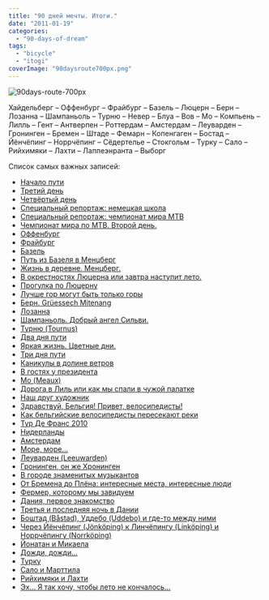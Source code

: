 ```yaml
---
title: "90 дней мечты. Итоги."
date: "2011-01-19"
categories: 
  - "90-days-of-dream"
tags: 
  - "bicycle"
  - "itogi"
coverImage: "90daysroute700px.png"
---
```


![90days-route-700px](90daysroute700px.png "90days-route-700px")

Хайдельберг – Оффенбург – Фрайбург – Базель – Люцерн – Берн – Лозанна – Шампаньоль – Турню – Невер – Блуа – Вов – Мо – Компьень – Лилль – Гент – Антверпен – Роттердам – Амстердам – Леуварден – Гронинген – Бремен – Штаде – Фемарн – Копенгаген – Бостад – Йёнчёпинг – Норрчёпинг – Сёдертелье – Стокгольм – Турку – Сало – Рийхимяки – Лахти – Лаппеэнранта – Выборг

Список самых важных записей:

- [Начало пути](http://www.livingthedream.ru/nachalo-puti/ "Начало пути")
- [Третий день](http://www.livingthedream.ru/tretiy-den/ "Третий день")
- [Четвёртый день](http://www.livingthedream.ru/chetvyortyiy-den/ "Четвёртый день")
- [Специальный репортаж: немецкая школа](http://www.livingthedream.ru/nemetskaya-shkola/ "Специальный репортаж: немецкая школа")
- [Специальный репортаж: чемпионат мира MTB](http://www.livingthedream.ru/mtb-world-cup-offenburg-1/ "Специальный репортаж: чемпионат мира MTB")
- [Чемпионат мира по MTB. Второй день.](http://www.livingthedream.ru/mtb-world-cup-offenburg-2/ "Чемпионат мира по MTB. Второй день.")
- [Оффенбург](http://www.livingthedream.ru/offenburg/ "Оффенбург")
- [Фрайбург](http://www.livingthedream.ru/freiburg/ "Фрайбург")
- [Базель](http://www.livingthedream.ru/basel/ "Базель")
- [Путь из Базеля в Менцберг](http://www.livingthedream.ru/put-iz-baselya-v-menzberg/ "Путь из Базеля в Менцберг")
- [Жизнь в деревне. Менцберг.](http://www.livingthedream.ru/zhizn-v-derevne-menzberg/ "Жизнь в деревне. Менцберг.")
- [В окрестностях Люцерна или завтра наступит лето.](http://www.livingthedream.ru/zavtra-nastupit-leto/ "В окрестностях Люцерна или завтра наступит лето.")
- [Прогулка по Люцерну](http://www.livingthedream.ru/progulka-po-luzernu/ "Прогулка по Люцерну")
- [Лучше гор могут быть только горы](http://www.livingthedream.ru/luchshe-gor-mogut-byit-tolko-goryi/ "Лучше гор могут быть только горы")
- [Берн. Grüessech Mitenang](http://www.livingthedream.ru/bern/ "Берн. Grüessech Mitenang")
- [Лозанна](http://www.livingthedream.ru/lausanne/ "Лозанна")
- [Шампаньоль. Добрый ангел Сильви.](http://www.livingthedream.ru/champagnole-angel-sylvie/ "Шампаньоль. Добрый ангел Сильви.")
- [Турню (Tournus)](http://www.livingthedream.ru/tournus/ "Турню (Tournus)")
- [Два дня пути](http://www.livingthedream.ru/dva-dnya-puti/ "Два дня пути")
- [Яркая жизнь. Цветные дни.](http://www.livingthedream.ru/yarkaya-zhizn-tsvetnyie-dni/ "Яркая жизнь. Цветные дни.")
- [Три дня пути](http://www.livingthedream.ru/tri-dnya-puti/ "Три дня пути")
- [Каникулы в долине ветров](http://www.livingthedream.ru/kanikuly-v-doline-vetrov/ "Каникулы в долине ветров")
- [В гостях у президента](http://www.livingthedream.ru/v-gostyah-u-prezidenta/ "В гостях у президента")
- [Мо (Meaux)](http://www.livingthedream.ru/meaux/ "Мо (Meaux)")
- [Дорога в Лиль или как мы спали в чужой палатке](http://www.livingthedream.ru/doroga-v-lille/ "Дорога в Лиль или как мы спали в чужой палатке")
- [Наш друг художник](http://www.livingthedream.ru/nash-drug-hudozhnik/ "Наш друг художник")
- [Здравствуй, Бельгия! Привет, велосипедисты!](http://www.livingthedream.ru/zdravstvuy-belgiya/ "Здравствуй, Бельгия! Привет, велосипедисты!")
- [Как бельгийские велосипедисты пересекают реки](http://www.livingthedream.ru/kak-belgiyskie-velosipedistyi-peresekayut-reki/ "Как бельгийские велосипедисты пересекают реки")
- [Тур Де Франс 2010](http://www.livingthedream.ru/tour-de-france-2010/ "Тур Де Франс 2010")
- [Нидерланды](http://www.livingthedream.ru/netherlands/ "Нидерланды")
- [Амстердам](http://www.livingthedream.ru/amsterdam/ "Амстердам")
- [Море, море…](http://www.livingthedream.ru/more-more/ "Море, море…")
- [Леуварден (Leeuwarden)](http://www.livingthedream.ru/leeuwarden/ "Леуварден (Leeuwarden)")
- [Гронинген, он же Хронинген](http://www.livingthedream.ru/groningen/ "Гронинген, он же Хронинген")
- [В городе знаменитых музыкантов](http://www.livingthedream.ru/v-gorode-znamenityih-muzyikantov/ "В городе знаменитых музыкантов")
- [От Бремена до Плёна: интересные места, интересные люди](http://www.livingthedream.ru/ot-bremena-do-ploena/ "От Бремена до Плёна: интересные места, интересные люди")
- [Фермер, которому мы завидуем](http://www.livingthedream.ru/fermer-kotoromu-myi-zaviduem/ "Фермер, которому мы завидуем")
- [Дания, первое знакомство](http://www.livingthedream.ru/daniya-pervoe-znakomstvo/ "Дания, первое знакомство")
- [Третья и последняя ночь в Дании](http://www.livingthedream.ru/tretya-i-poslednyaya-noch-v-danii/ "Третья и последняя ночь в Дании")
- [Боштад (Båstad), Уддебо (Uddebo) и где-то между ними](http://www.livingthedream.ru/bastad-uddebo/ "Боштад (Båstad), Уддебо (Uddebo) и где-то между ними")
- [Через Йёнчёпинг (Jönköping) к Линчёпингу (Linköping) и Норрчёпингу (Norrköping)](http://www.livingthedream.ru/jonkoping-linkoping-norrkoping/ "Через Йёнчёпинг (Jönköping) к Линчёпингу (Linköping) и Норрчёпингу (Norrköping)")
- [Йонатан и Микаела](http://www.livingthedream.ru/jonatan-and-mikaela/ "Йонатан и Микаела")
- [Дожди, дожди…](http://www.livingthedream.ru/dozhdi-dozhdi/ "Дожди, дожди…")
- [Турку](http://www.livingthedream.ru/turku/ "Турку")
- [Сало и Марттила](http://www.livingthedream.ru/salo-i-marttila/ "Сало и Марттила")
- [Рийхимяки и Лахти](http://www.livingthedream.ru/riihimaki-lahti/ "Рийхимяки и Лахти")
- [Эх… Я так хочу, чтобы лето не кончалось…](http://www.livingthedream.ru/ya-tak-hochu-chtobyi-leto-ne-konchalos/ "Эх… Я так хочу, чтобы лето не кончалось…")
